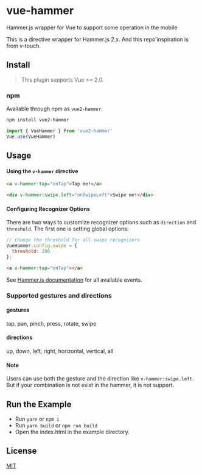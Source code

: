 # vue-hammer

Hammer.js wrapper for Vue to support some operation in the mobile

This is a directive wrapper for Hammer.js 2.x. And this repo'inspiration is from v-touch.

## Install

> This plugin supports Vue >= 2.0.

### npm

Available through npm as `vue2-hammer`.

```bash
npm install vue2-hammer
```

```Javascript
import { VueHammer } from 'vue2-hammer'
Vue.use(VueHammer)
```

## Usage

#### Using the `v-hammer` directive

```html
<a v-hammer:tap="onTap">Tap me!</a>

<div v-hammer:swipe.left="onSwipeLeft">Swipe me!</div>
```

#### Configuring Recognizer Options

There are two ways to customize recognizer options such as `direction` and `threshold`. The first one is setting global options:

```js
// change the threshold for all swipe recognizers
VueHammer.config.swipe = {
  threshold: 200
};
```

```html
<a v-hammer:tap="onTap"></a>
```

See [Hammer.js documentation](http://hammerjs.github.io/getting-started/) for all available events.

### Supported gestures and directions

#### gestures

tap, pan, pinch, press, rotate, swipe

#### directions

up, down, left, right, horizontal, vertical, all

#### Note

Users can use both the gesture and the direction like `v-hammer:swipe.left`. But if your combination is not exist in the hammer, it is not support.

## Run the Example

- Run `yarn` or `npm i`
- Run `yarn build` or `npm run build`
- Open the index.html in the example directory.

## License

[MIT](http://opensource.org/licenses/MIT)
